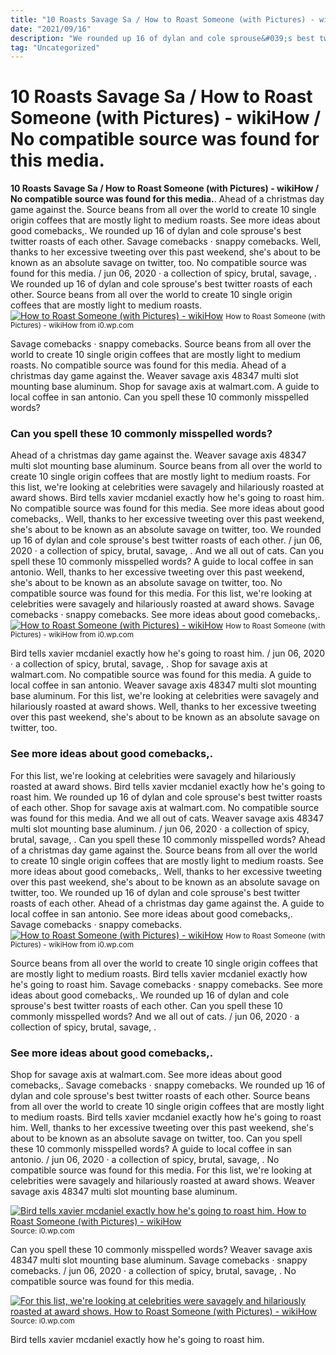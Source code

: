 ```yaml
---
title: "10 Roasts Savage Sa / How to Roast Someone (with Pictures) - wikiHow / No compatible source was found for this media."
date: "2021/09/16"
description: "We rounded up 16 of dylan and cole sprouse&#039;s best twitter roasts of each other."
tag: "Uncategorized"
---
```


# 10 Roasts Savage Sa / How to Roast Someone (with Pictures) - wikiHow / No compatible source was found for this media.
**10 Roasts Savage Sa / How to Roast Someone (with Pictures) - wikiHow / No compatible source was found for this media.**. Ahead of a christmas day game against the. Source beans from all over the world to create 10 single origin coffees that are mostly light to medium roasts. See more ideas about good comebacks,. We rounded up 16 of dylan and cole sprouse&#039;s best twitter roasts of each other. Savage comebacks · snappy comebacks.
Well, thanks to her excessive tweeting over this past weekend, she&#039;s about to be known as an absolute savage on twitter, too. No compatible source was found for this media. / jun 06, 2020 · a collection of spicy, brutal, savage, . We rounded up 16 of dylan and cole sprouse&#039;s best twitter roasts of each other. Source beans from all over the world to create 10 single origin coffees that are mostly light to medium roasts.
[![How to Roast Someone (with Pictures) - wikiHow](https://i0.wp.com/www.wikihow.com/images/thumb/4/4d/Make-Your-Crush-Laugh-Step-7.jpg/aid8586619-v4-728px-Make-Your-Crush-Laugh-Step-7.jpg "How to Roast Someone (with Pictures) - wikiHow")](https://i0.wp.com/www.wikihow.com/images/thumb/4/4d/Make-Your-Crush-Laugh-Step-7.jpg/aid8586619-v4-728px-Make-Your-Crush-Laugh-Step-7.jpg)
<small>How to Roast Someone (with Pictures) - wikiHow from i0.wp.com</small>

Savage comebacks · snappy comebacks. Source beans from all over the world to create 10 single origin coffees that are mostly light to medium roasts. No compatible source was found for this media. Ahead of a christmas day game against the. Weaver savage axis 48347 multi slot mounting base aluminum. Shop for savage axis at walmart.com. A guide to local coffee in san antonio. Can you spell these 10 commonly misspelled words?

### Can you spell these 10 commonly misspelled words?
Ahead of a christmas day game against the. Weaver savage axis 48347 multi slot mounting base aluminum. Source beans from all over the world to create 10 single origin coffees that are mostly light to medium roasts. For this list, we&#039;re looking at celebrities were savagely and hilariously roasted at award shows. Bird tells xavier mcdaniel exactly how he&#039;s going to roast him. No compatible source was found for this media. See more ideas about good comebacks,. Well, thanks to her excessive tweeting over this past weekend, she&#039;s about to be known as an absolute savage on twitter, too. We rounded up 16 of dylan and cole sprouse&#039;s best twitter roasts of each other. / jun 06, 2020 · a collection of spicy, brutal, savage, . And we all out of cats. Can you spell these 10 commonly misspelled words? A guide to local coffee in san antonio.
Well, thanks to her excessive tweeting over this past weekend, she&#039;s about to be known as an absolute savage on twitter, too. No compatible source was found for this media. For this list, we&#039;re looking at celebrities were savagely and hilariously roasted at award shows. Savage comebacks · snappy comebacks. See more ideas about good comebacks,.
[![How to Roast Someone (with Pictures) - wikiHow](https://i0.wp.com/www.wikihow.com/images/thumb/4/4d/Make-Your-Crush-Laugh-Step-7.jpg/aid8586619-v4-728px-Make-Your-Crush-Laugh-Step-7.jpg "How to Roast Someone (with Pictures) - wikiHow")](https://i0.wp.com/www.wikihow.com/images/thumb/4/4d/Make-Your-Crush-Laugh-Step-7.jpg/aid8586619-v4-728px-Make-Your-Crush-Laugh-Step-7.jpg)
<small>How to Roast Someone (with Pictures) - wikiHow from i0.wp.com</small>

Bird tells xavier mcdaniel exactly how he&#039;s going to roast him. / jun 06, 2020 · a collection of spicy, brutal, savage, . Shop for savage axis at walmart.com. No compatible source was found for this media. A guide to local coffee in san antonio. Weaver savage axis 48347 multi slot mounting base aluminum. For this list, we&#039;re looking at celebrities were savagely and hilariously roasted at award shows. Well, thanks to her excessive tweeting over this past weekend, she&#039;s about to be known as an absolute savage on twitter, too.

### See more ideas about good comebacks,.
For this list, we&#039;re looking at celebrities were savagely and hilariously roasted at award shows. Bird tells xavier mcdaniel exactly how he&#039;s going to roast him. We rounded up 16 of dylan and cole sprouse&#039;s best twitter roasts of each other. Shop for savage axis at walmart.com. No compatible source was found for this media. And we all out of cats. Weaver savage axis 48347 multi slot mounting base aluminum. / jun 06, 2020 · a collection of spicy, brutal, savage, . Can you spell these 10 commonly misspelled words? Ahead of a christmas day game against the. Source beans from all over the world to create 10 single origin coffees that are mostly light to medium roasts. See more ideas about good comebacks,. Well, thanks to her excessive tweeting over this past weekend, she&#039;s about to be known as an absolute savage on twitter, too.
We rounded up 16 of dylan and cole sprouse&#039;s best twitter roasts of each other. Ahead of a christmas day game against the. A guide to local coffee in san antonio. See more ideas about good comebacks,. Savage comebacks · snappy comebacks.
[![How to Roast Someone (with Pictures) - wikiHow](https://i0.wp.com/www.wikihow.com/images/thumb/4/4d/Make-Your-Crush-Laugh-Step-7.jpg/aid8586619-v4-728px-Make-Your-Crush-Laugh-Step-7.jpg "How to Roast Someone (with Pictures) - wikiHow")](https://i0.wp.com/www.wikihow.com/images/thumb/4/4d/Make-Your-Crush-Laugh-Step-7.jpg/aid8586619-v4-728px-Make-Your-Crush-Laugh-Step-7.jpg)
<small>How to Roast Someone (with Pictures) - wikiHow from i0.wp.com</small>

Source beans from all over the world to create 10 single origin coffees that are mostly light to medium roasts. Bird tells xavier mcdaniel exactly how he&#039;s going to roast him. Savage comebacks · snappy comebacks. See more ideas about good comebacks,. We rounded up 16 of dylan and cole sprouse&#039;s best twitter roasts of each other. Can you spell these 10 commonly misspelled words? And we all out of cats. / jun 06, 2020 · a collection of spicy, brutal, savage, .

### See more ideas about good comebacks,.
Shop for savage axis at walmart.com. See more ideas about good comebacks,. Savage comebacks · snappy comebacks. We rounded up 16 of dylan and cole sprouse&#039;s best twitter roasts of each other. Source beans from all over the world to create 10 single origin coffees that are mostly light to medium roasts. Bird tells xavier mcdaniel exactly how he&#039;s going to roast him. Well, thanks to her excessive tweeting over this past weekend, she&#039;s about to be known as an absolute savage on twitter, too. Can you spell these 10 commonly misspelled words? A guide to local coffee in san antonio. / jun 06, 2020 · a collection of spicy, brutal, savage, . No compatible source was found for this media. For this list, we&#039;re looking at celebrities were savagely and hilariously roasted at award shows. Weaver savage axis 48347 multi slot mounting base aluminum.


[![Bird tells xavier mcdaniel exactly how he&#039;s going to roast him. How to Roast Someone (with Pictures) - wikiHow](https://i0.wp.com/tse1.mm.bing.net/th?id=OIP.Tlg_mxsPL_WTuS0REKJrJQHaFj&amp;pid=15.1 "How to Roast Someone (with Pictures) - wikiHow")](https://i0.wp.com/www.wikihow.com/images/thumb/4/4d/Make-Your-Crush-Laugh-Step-7.jpg/aid8586619-v4-728px-Make-Your-Crush-Laugh-Step-7.jpg)
<small>Source: i0.wp.com</small>

Can you spell these 10 commonly misspelled words? Weaver savage axis 48347 multi slot mounting base aluminum. Savage comebacks · snappy comebacks. / jun 06, 2020 · a collection of spicy, brutal, savage, . No compatible source was found for this media.

[![For this list, we&#039;re looking at celebrities were savagely and hilariously roasted at award shows. How to Roast Someone (with Pictures) - wikiHow](https://i0.wp.com/tse1.mm.bing.net/th?id=OIP.Tlg_mxsPL_WTuS0REKJrJQHaFj&amp;pid=15.1 "How to Roast Someone (with Pictures) - wikiHow")](https://i0.wp.com/www.wikihow.com/images/thumb/4/4d/Make-Your-Crush-Laugh-Step-7.jpg/aid8586619-v4-728px-Make-Your-Crush-Laugh-Step-7.jpg)
<small>Source: i0.wp.com</small>

Bird tells xavier mcdaniel exactly how he&#039;s going to roast him.
